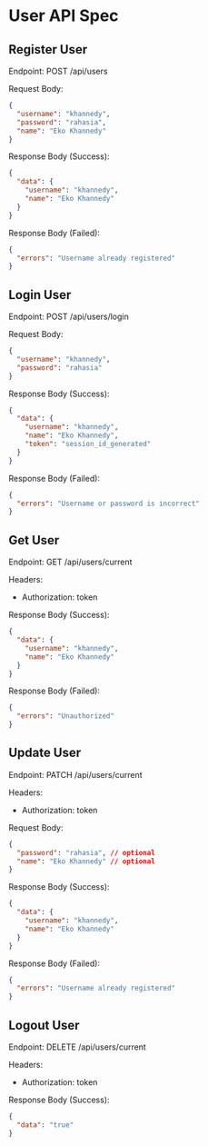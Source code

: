 # User API Spec

## Register User

Endpoint: POST /api/users

Request Body:

```json
{
  "username": "khannedy",
  "password": "rahasia",
  "name": "Eko Khannedy"
}
```

Response Body (Success):

```json
{
  "data": {
    "username": "khannedy",
    "name": "Eko Khannedy"
  }
}
```

Response Body (Failed):

```json
{
  "errors": "Username already registered"
}
```

## Login User

Endpoint: POST /api/users/login

Request Body:

```json
{
  "username": "khannedy",
  "password": "rahasia"
}
```

Response Body (Success):

```json
{
  "data": {
    "username": "khannedy",
    "name": "Eko Khannedy",
    "token": "session_id_generated"
  }
}
```

Response Body (Failed):

```json
{
  "errors": "Username or password is incorrect"
}
```

## Get User

Endpoint: GET /api/users/current

Headers:

- Authorization: token

Response Body (Success):

```json
{
  "data": {
    "username": "khannedy",
    "name": "Eko Khannedy"
  }
}
```

Response Body (Failed):

```json
{
  "errors": "Unauthorized"
}
```

## Update User

Endpoint: PATCH /api/users/current

Headers:

- Authorization: token

Request Body:

```json
{
  "password": "rahasia", // optional
  "name": "Eko Khannedy" // optional
}
```

Response Body (Success):

```json
{
  "data": {
    "username": "khannedy",
    "name": "Eko Khannedy"
  }
}
```

Response Body (Failed):

```json
{
  "errors": "Username already registered"
}
```

## Logout User

Endpoint: DELETE /api/users/current

Headers:

- Authorization: token

Response Body (Success):

```json
{
  "data": "true"
}
```
